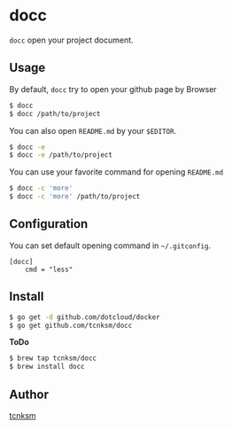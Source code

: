 # docc

`docc` open your project document.

## Usage

By default, `docc` try to open your github page by Browser

```bash
$ docc
$ docc /path/to/project
```

You can also open `README.md` by your `$EDITOR`.

```bash
$ docc -e 
$ docc -e /path/to/project
```
You can use your favorite command for opening `README.md`

```bash
$ docc -c 'more'
$ docc -c 'more' /path/to/project
```

## Configuration

You can set default opening command in `~/.gitconfig`.

```
[docc]
    cmd = "less"
```

## Install

```bash
$ go get -d github.com/dotcloud/docker
$ go get github.com/tcnksm/docc
```

**ToDo**

```bash
$ brew tap tcnksm/docc
$ brew install docc
```

## Author

[tcnksm](https://github.com/tcnksm)

